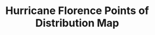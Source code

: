 ---
layout: pod
title: Hurricane Florence Points of Distribution Map
permalink: /distribution-map/
---